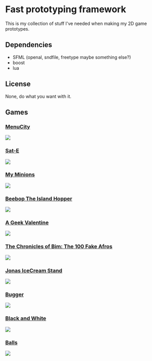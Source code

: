 Fast prototyping framework
==========================

This is my collection of stuff I've needed when making my 2D game prototypes.

Dependencies
------------

* SFML    (openal, sndfile, freetype maybe something else?)
* boost
* lua

License
-------

None, do what you want with it.

Games
-----

### [MenuCity][]  
  ![](http://www.madeoftree.se/games/menucity/screenshot/Yellow.png)
### [Sat-E][]  
  ![](http://www.madeoftree.se/games/sat-e/screenshot/Docking_Station.png)
### [My Minions][]  
  ![](http://www.madeoftree.se/games/my_minions/screenshot/LD.png)
### [Beebop The Island Hopper][]  
  ![](http://www.madeoftree.se/games/beebop_the_island_hopper/screenshot/Beebop.png)
### [A Geek Valentine][]  
  ![](http://www.madeoftree.se/games/a_geek_valentine/screenshot/Green_Valentine.png)
### [The Chronicles of Bim: The 100 Fake Afros][]  
  ![](http://www.madeoftree.se/games/the_chronicles_of_bim_the_100_fake_afros/screenshot/Die.png)
### [Jonas IceCream Stand][]  
  ![](http://www.madeoftree.se/games/jonas_icecream_stand/screenshot/Sell_Icecream.png)
### [Bugger][]  
  ![](http://www.madeoftree.se/games/bugger/screenshot/Bugger.png)
### [Black and White][]  
  ![](http://www.madeoftree.se/games/black_and_white/screenshot/Black_and_White.png)
### [Balls][]  
  ![](http://www.madeoftree.se/games/balls/screenshot/Balls.png)


[A Geek Valentine]: http://www.madeoftree.se/games/a_geek_valentine
[The Chronicles of Bim: The 100 Fake Afros]: http://www.madeoftree.se/games/the_chronicles_of_bim_the_100_fake_afros
[Jonas IceCream Stand]: http://www.madeoftree.se/games/jonas_icecream_stand
[MenuCity]: http://www.madeoftree.se/games/menucity
[Bugger]: http://www.madeoftree.se/games/bugger
[Black and White]: http://www.madeoftree.se/games/black_and_white
[Balls]: http://www.madeoftree.se/games/balls
[Sat-E]: http://www.madeoftree.se/games/sat-e
[My Minions]: http://www.madeoftree.se/games/my_minions
[Beebop The Island Hopper]: http://www.madeoftree.se/games/beebop_the_island_hopper

